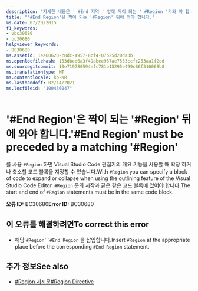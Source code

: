 ```yaml
---
description: "자세한 내용은 ' #End 지역 ' 앞에 짝이 되는 ' #Region '가와 야 합니다."
title: "'#End Region'은 짝이 되는 '#Region' 뒤에 와야 합니다."
ms.date: 07/20/2015
f1_keywords:
- vbc30680
- bc30680
helpviewer_keywords:
- BC30680
ms.assetid: 1ea60620-c8dc-4957-8cf4-07b25d20da3b
ms.openlocfilehash: 153dbed6a3f49abee937ae7533ccfc253aa1f2ed
ms.sourcegitcommit: 10e719780594efc781b15295e499c66f316068b8
ms.translationtype: MT
ms.contentlocale: ko-KR
ms.lasthandoff: 02/14/2021
ms.locfileid: "100436047"
---
```

# <a name="end-region-must-be-preceded-by-a-matching-region"></a><span data-ttu-id="ec0e8-103">'#End Region'은 짝이 되는 '#Region' 뒤에 와야 합니다.</span><span class="sxs-lookup"><span data-stu-id="ec0e8-103">'#End Region' must be preceded by a matching '#Region'</span></span>

<span data-ttu-id="ec0e8-104">를 사용 `#Region` 하면 Visual Studio Code 편집기의 개요 기능을 사용할 때 확장 하거나 축소할 코드 블록을 지정할 수 있습니다.</span><span class="sxs-lookup"><span data-stu-id="ec0e8-104">With `#Region` you can specify a block of code to expand or collapse when using the outlining feature of the Visual Studio Code Editor.</span></span> <span data-ttu-id="ec0e8-105">`#Region` 문의 시작과 끝은 같은 코드 블록에 있어야 합니다.</span><span class="sxs-lookup"><span data-stu-id="ec0e8-105">The start and end of `#Region` statements must be in the same code block.</span></span>  
  
 <span data-ttu-id="ec0e8-106">**오류 ID:** BC30680</span><span class="sxs-lookup"><span data-stu-id="ec0e8-106">**Error ID:** BC30680</span></span>  
  
## <a name="to-correct-this-error"></a><span data-ttu-id="ec0e8-107">이 오류를 해결하려면</span><span class="sxs-lookup"><span data-stu-id="ec0e8-107">To correct this error</span></span>  
  
- <span data-ttu-id="ec0e8-108">해당 `#Region``#End Region` 을 삽입합니다.</span><span class="sxs-lookup"><span data-stu-id="ec0e8-108">Insert `#Region` at the appropriate place before the corresponding `#End Region` statement.</span></span>  
  
## <a name="see-also"></a><span data-ttu-id="ec0e8-109">추가 정보</span><span class="sxs-lookup"><span data-stu-id="ec0e8-109">See also</span></span>

- [<span data-ttu-id="ec0e8-110">#Region 지시문</span><span class="sxs-lookup"><span data-stu-id="ec0e8-110">#Region Directive</span></span>](../language-reference/directives/region-directive.md)

